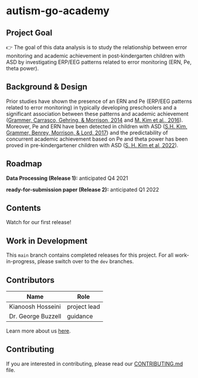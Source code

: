 # autism-go-academy

## Project Goal
:point_right: The goal of this data analysis is to study the relationship between error monitoring and academic achievement in post-kindergarten children with ASD by investigating ERP/EEG patterns related to error monitoring (ERN, Pe, theta power). 


## Background & Design
Prior studies have shown the presence of an ERN and Pe (ERP/EEG patterns related to error monitoring) in typically developing preschoolers and a significant association between these patterns and academic achievement ([Grammer, Carrasco, Gehring, & Morrison, 2014]( https://www.ncbi.nlm.nih.gov/labs/pmc/articles/PMC4061373/) and [M. Kim et al., 2016]( https://pubmed.ncbi.nlm.nih.gov/27744098/)). Moreover, Pe and ERN have been detected in children with ASD ([S.H. Kim, Grammer, Benrey, Morrison, & Lord, 2017](https://pubmed.ncbi.nlm.nih.gov/28949003/)) and the predictability of concurrent academic achievement based on Pe and theta power has been proved in pre-kindergartener children with ASD ([S. H. Kim et al, 2022](https://journals.sagepub.com/doi/abs/10.1177/1362361319874920?journalCode=auta)). 


## Roadmap

**Data Processing (Release 1):** anticipated Q4 2021

**ready-for-submission paper (Release 2):** anticipated Q1 2022



## Contents
Watch for our first release!


## Work in Development
This `main` branch contains completed releases for this project. For all work-in-progress, please switch over to the `dev` branches.



## Contributors
| Name | Role |
| ---  | ---  |
| Kianoosh Hosseini | project lead |
| Dr. George Buzzell | guidance |


Learn more about us [here](www.ndclab.com/people).


## Contributing
If you are interested in contributing, please read our [CONTRIBUTING.md](CONTRIBUTING.md) file.

